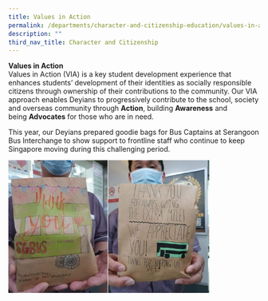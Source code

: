 ```yaml
---
title: Values in Action
permalink: /departments/character-and-citizenship-education/values-in-action/
description: ""
third_nav_title: Character and Citizenship
---
```

**Values in Action** <Br>
Values in Action (VIA) is a key student development experience that enhances students’ development of their identities as socially responsible citizens through ownership of their contributions to the community. Our VIA approach enables Deyians to progressively contribute to the school, society and overseas community through **Action**, building **Awareness** and being **Advocates** for those who are in need.

This year, our Deyians prepared goodie bags for Bus Captains at Serangoon Bus Interchange to show support to frontline staff who continue to keep Singapore moving during this challenging period.

<img src="/images/Values%20in%20Action.jpg" 
    style="width:80%">
